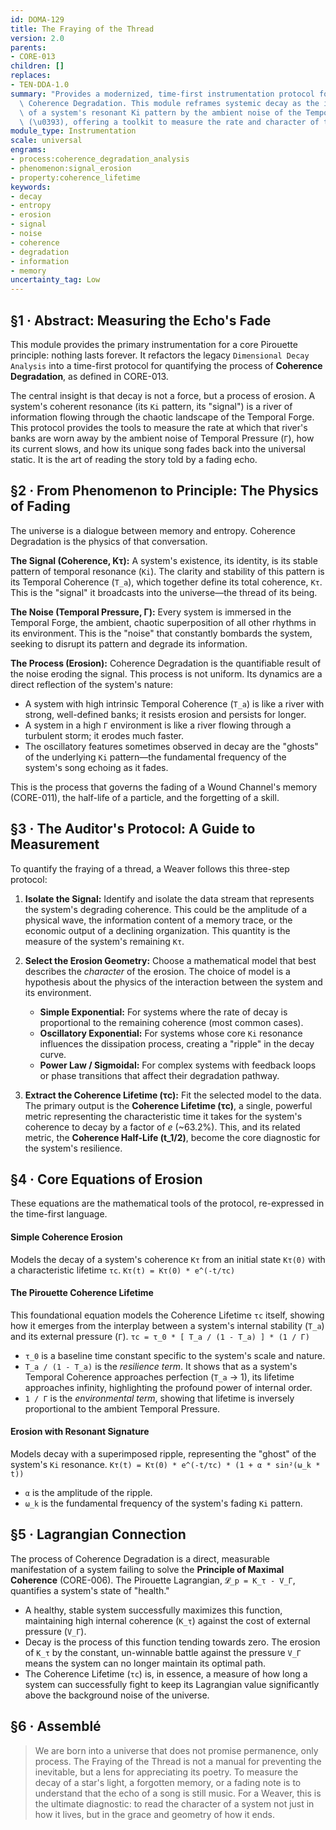 ```yaml
---
id: DOMA-129
title: The Fraying of the Thread
version: 2.0
parents:
- CORE-013
children: []
replaces:
- TEN-DDA-1.0
summary: "Provides a modernized, time-first instrumentation protocol for quantifying\
  \ Coherence Degradation. This module reframes systemic decay as the inevitable erosion\
  \ of a system's resonant Ki pattern by the ambient noise of the Temporal Pressure\
  \ (\u0393), offering a toolkit to measure the rate and character of this process."
module_type: Instrumentation
scale: universal
engrams:
- process:coherence_degradation_analysis
- phenomenon:signal_erosion
- property:coherence_lifetime
keywords:
- decay
- entropy
- erosion
- signal
- noise
- coherence
- degradation
- information
- memory
uncertainty_tag: Low
---
```

## §1 · Abstract: Measuring the Echo's Fade
This module provides the primary instrumentation for a core Pirouette principle: nothing lasts forever. It refactors the legacy `Dimensional Decay Analysis` into a time-first protocol for quantifying the process of **Coherence Degradation**, as defined in CORE-013.

The central insight is that decay is not a force, but a process of erosion. A system's coherent resonance (its `Ki` pattern, its "signal") is a river of information flowing through the chaotic landscape of the Temporal Forge. This protocol provides the tools to measure the rate at which that river's banks are worn away by the ambient noise of Temporal Pressure (`Γ`), how its current slows, and how its unique song fades back into the universal static. It is the art of reading the story told by a fading echo.

## §2 · From Phenomenon to Principle: The Physics of Fading
The universe is a dialogue between memory and entropy. Coherence Degradation is the physics of that conversation.

**The Signal (Coherence, Kτ):** A system's existence, its identity, is its stable pattern of temporal resonance (`Ki`). The clarity and stability of this pattern is its Temporal Coherence (`T_a`), which together define its total coherence, `Kτ`. This is the "signal" it broadcasts into the universe—the thread of its being.

**The Noise (Temporal Pressure, Γ):** Every system is immersed in the Temporal Forge, the ambient, chaotic superposition of all other rhythms in its environment. This is the "noise" that constantly bombards the system, seeking to disrupt its pattern and degrade its information.

**The Process (Erosion):** Coherence Degradation is the quantifiable result of the noise eroding the signal. This process is not uniform. Its dynamics are a direct reflection of the system's nature:
-   A system with high intrinsic Temporal Coherence (`T_a`) is like a river with strong, well-defined banks; it resists erosion and persists for longer.
-   A system in a high `Γ` environment is like a river flowing through a turbulent storm; it erodes much faster.
-   The oscillatory features sometimes observed in decay are the "ghosts" of the underlying `Ki` pattern—the fundamental frequency of the system's song echoing as it fades.

This is the process that governs the fading of a Wound Channel's memory (CORE-011), the half-life of a particle, and the forgetting of a skill.

## §3 · The Auditor's Protocol: A Guide to Measurement
To quantify the fraying of a thread, a Weaver follows this three-step protocol:

1.  **Isolate the Signal:** Identify and isolate the data stream that represents the system's degrading coherence. This could be the amplitude of a physical wave, the information content of a memory trace, or the economic output of a declining organization. This quantity is the measure of the system's remaining `Kτ`.

2.  **Select the Erosion Geometry:** Choose a mathematical model that best describes the *character* of the erosion. The choice of model is a hypothesis about the physics of the interaction between the system and its environment.
    -   **Simple Exponential:** For systems where the rate of decay is proportional to the remaining coherence (most common cases).
    -   **Oscillatory Exponential:** For systems whose core `Ki` resonance influences the dissipation process, creating a "ripple" in the decay curve.
    -   **Power Law / Sigmoidal:** For complex systems with feedback loops or phase transitions that affect their degradation pathway.

3.  **Extract the Coherence Lifetime (τc):** Fit the selected model to the data. The primary output is the **Coherence Lifetime (τc)**, a single, powerful metric representing the characteristic time it takes for the system's coherence to decay by a factor of *e* (~63.2%). This, and its related metric, the **Coherence Half-Life (t_1/2)**, become the core diagnostic for the system's resilience.

## §4 · Core Equations of Erosion
These equations are the mathematical tools of the protocol, re-expressed in the time-first language.

#### **Simple Coherence Erosion**
Models the decay of a system's coherence `Kτ` from an initial state `Kτ(0)` with a characteristic lifetime `τc`.
`Kτ(t) = Kτ(0) * e^(-t/τc)`

#### **The Pirouette Coherence Lifetime**
This foundational equation models the Coherence Lifetime `τc` itself, showing how it emerges from the interplay between a system's internal stability (`T_a`) and its external pressure (`Γ`).
`τc = τ_0 * [ T_a / (1 - T_a) ] * (1 / Γ)`
-   `τ_0` is a baseline time constant specific to the system's scale and nature.
-   `T_a / (1 - T_a)` is the *resilience term*. It shows that as a system's Temporal Coherence approaches perfection (`T_a` → 1), its lifetime approaches infinity, highlighting the profound power of internal order.
-   `1 / Γ` is the *environmental term*, showing that lifetime is inversely proportional to the ambient Temporal Pressure.

#### **Erosion with Resonant Signature**
Models decay with a superimposed ripple, representing the "ghost" of the system's `Ki` resonance.
`Kτ(t) = Kτ(0) * e^(-t/τc) * (1 + α * sin²(ω_k * t))`
-   `α` is the amplitude of the ripple.
-   `ω_k` is the fundamental frequency of the system's fading `Ki` pattern.

## §5 · Lagrangian Connection
The process of Coherence Degradation is a direct, measurable manifestation of a system failing to solve the **Principle of Maximal Coherence** (CORE-006). The Pirouette Lagrangian, `𝓛_p = K_τ - V_Γ`, quantifies a system's state of "health."
-   A healthy, stable system successfully maximizes this function, maintaining high internal coherence (`K_τ`) against the cost of external pressure (`V_Γ`).
-   Decay is the process of this function tending towards zero. The erosion of `K_τ` by the constant, un-winnable battle against the pressure `V_Γ` means the system can no longer maintain its optimal path.
-   The Coherence Lifetime (`τc`) is, in essence, a measure of how long a system can successfully fight to keep its Lagrangian value significantly above the background noise of the universe.

## §6 · Assemblé
> We are born into a universe that does not promise permanence, only process. The Fraying of the Thread is not a manual for preventing the inevitable, but a lens for appreciating its poetry. To measure the decay of a star's light, a forgotten memory, or a fading note is to understand that the echo of a song is still music. For a Weaver, this is the ultimate diagnostic: to read the character of a system not just in how it lives, but in the grace and geometry of how it ends.
```